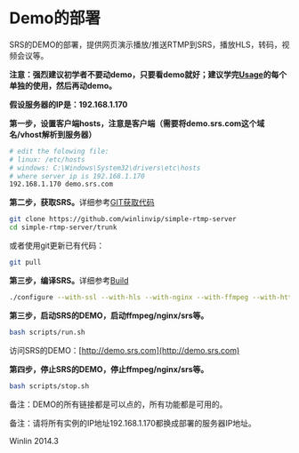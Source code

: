 # Demo的部署

SRS的DEMO的部署，提供网页演示播放/推送RTMP到SRS，播放HLS，转码，视频会议等。

<strong>注意：强烈建议初学者不要动demo，只要看demo就好；建议学完[Usage](https://github.com/winlinvip/simple-rtmp-server#usage)的每个单独的使用，然后再动demo。</strong>

<strong>假设服务器的IP是：192.168.1.170</strong>

<strong>第一步，设置客户端hosts，注意是客户端（需要将demo.srs.com这个域名/vhost解析到服务器）</strong>

```bash
# edit the folowing file:
# linux: /etc/hosts
# windows: C:\Windows\System32\drivers\etc\hosts
# where server ip is 192.168.1.170
192.168.1.170 demo.srs.com
```

<strong>第二步，获取SRS。</strong>详细参考[GIT获取代码](https://github.com/winlinvip/simple-rtmp-server/wiki/Git)

```bash
git clone https://github.com/winlinvip/simple-rtmp-server
cd simple-rtmp-server/trunk
```

或者使用git更新已有代码：

```bash
git pull
```

<strong>第三步，编译SRS。</strong>详细参考[Build](https://github.com/winlinvip/simple-rtmp-server/wiki/Build)

```bash
./configure --with-ssl --with-hls --with-nginx --with-ffmpeg --with-http-callback && make
```

<strong>第三步，启动SRS的DEMO，启动ffmpeg/nginx/srs等。</strong>

```bash
bash scripts/run.sh
```

访问SRS的DEMO：[http://demo.srs.com](http://demo.srs.com)

<strong>第四步，停止SRS的DEMO，停止ffmpeg/nginx/srs等。</strong>

```bash
bash scripts/stop.sh
```

备注：DEMO的所有链接都是可以点的，所有功能都是可用的。

备注：请将所有实例的IP地址192.168.1.170都换成部署的服务器IP地址。

Winlin 2014.3